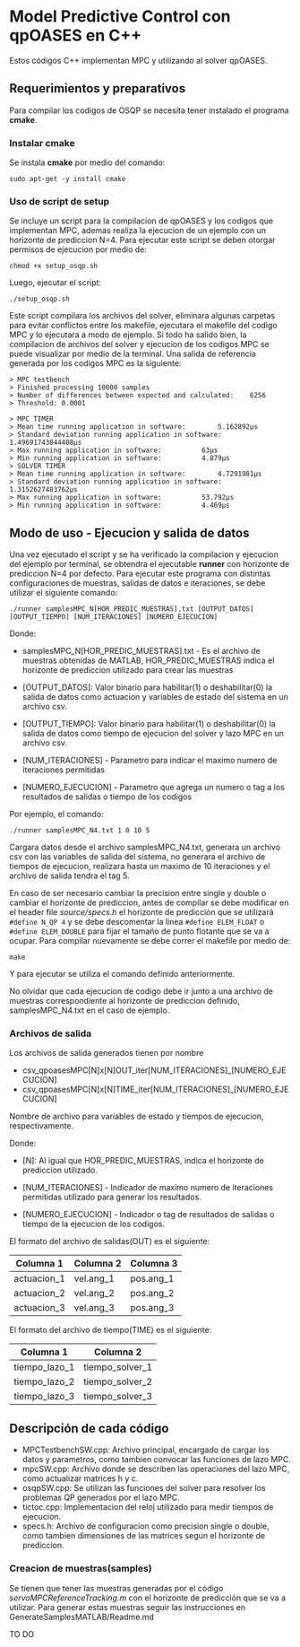 # Model Predictive Control con qpOASES en C++ 

Estos códigos C++ implementan MPC y utilizando al solver qpOASES.

## Requerimientos y preparativos

Para compilar los codigos de OSQP se necesita tener instalado el programa **cmake**.

### Instalar cmake

Se instala **cmake** por medio del comando:

  `sudo apt-get -y install cmake`
  
### Uso de script de setup

Se incluye un script para la compilacion de qpOASES y los codigos que implementan MPC, ademas realiza la ejecucion de un ejemplo con un horizonte de prediccion N=4. Para ejecutar este script se deben otorgar permisos de ejecucion por medio de:

  `chmod +x setup_osqp.sh`
  
Luego, ejecutar el script:

  `./setup_osqp.sh`

Este script compilara los archivos del solver, eliminara algunas carpetas para evitar conflictos entre los makefile, ejecutara el makefile del codigo MPC y lo ejecutara a modo de ejemplo. Si todo ha salido bien, la compilacion de archivos del solver y ejecucion de los codigos MPC se puede visualizar por medio de la terminal. Una salida de referencia generada por los codigos MPC es la siguiente:

```
> MPC testbench
> Finished processing 10000 samples
> Number of differences between expected and calculated:	6256
> Threshold: 0.0001

> MPC TIMER
> Mean time running application in software: 		5.162892µs
> Standard deviation running application in software: 	1.49691743844408µs
> Max running application in software: 			63µs
> Min running application in software: 			4.879µs
> SOLVER TIMER
> Mean time running application in software: 		4.7291981µs
> Standard deviation running application in software: 	1.3152627483762µs
> Max running application in software: 			53.792µs
> Min running application in software: 			4.469µs
```

## Modo de uso - Ejecucion y salida de datos

Una vez ejecutado el script y se ha verificado la compilacion y ejecucion del ejemplo por terminal, se obtendra el ejecutable **runner** con horizonte de prediccion N=4 por defecto. Para ejecutar este programa con distintas configuraciones de muestras, salidas de datos e iteraciones, se debe utilizar el siguiente comando:

  `./runner samplesMPC_N[HOR_PREDIC_MUESTRAS].txt [OUTPUT_DATOS] [OUTPUT_TIEMPO] [NUM_ITERACIONES] [NUMERO_EJECUCION]`

Donde:

- samplesMPC_N[HOR_PREDIC_MUESTRAS].txt - Es el archivo de muestras obtenidas de MATLAB, HOR_PREDIC_MUESTRAS indica el horizonte de prediccion utilizado para crear las muestras

- [OUTPUT_DATOS]: Valor binario para habilitar(1) o deshabilitar(0) la salida de datos como actuacion y variables de estado del sistema en un archivo csv.

- [OUTPUT_TIEMPO]: Valor binario para habilitar(1) o deshabilitar(0) la salida de datos como tiempo de ejecucion del solver y lazo MPC en un archivo csv.

- [NUM_ITERACIONES] - Parametro para indicar el maximo numero de iteraciones permitidas

- [NUMERO_EJECUCION] - Parametro que agrega un numero o tag a los resultados de salidas o tiempo de los codigos

Por ejemplo, el comando:

  `./runner samplesMPC_N4.txt 1 0 10 5`
  
Cargara datos desde el archivo samplesMPC_N4.txt, generara un archivo csv con las variables de salida del sistema, no generara el archivo de tiempos de ejecucion, realizara hasta un maximo de 10 iteraciones y el archivo de salida tendra el tag 5.

En caso de ser necesario cambiar la precision entre single y double o cambiar el horizonte de prediccion, antes de compilar se debe modificar en el header file *source/specs.h* el horizonte de predicción que se utilizará `#define N_QP 4` y se debe descomentar la linea `#define ELEM_FLOAT` o `#define ELEM_DOUBLE` para fijar el tamaño de punto flotante que se va a ocupar. Para compilar nuevamente se debe correr el makefile por medio de:

 `make`
 
Y para ejecutar se utiliza el comando definido anteriormente.
 
No olvidar que cada ejecucion de codigo debe ir junto a una archivo de muestras correspondiente al horizonte de prediccion definido, samplesMPC_N4.txt en el caso de ejemplo.

### Archivos de salida

Los archivos de salida generados tienen por nombre 

- csv_qpoasesMPC[N]x[N]OUT_iter[NUM_ITERACIONES]_[NUMERO_EJECUCION]
- csv_qpoasesMPC[N]x[N]TIME_iter[NUM_ITERACIONES]_[NUMERO_EJECUCION]

Nombre de archivo para variables de estado y tiempos de ejecucion, respectivamente.
 
Donde: 

- [N]: Al igual que HOR_PREDIC_MUESTRAS, indica el horizonte de prediccion utilizado.

- [NUM_ITERACIONES] - Indicador de maximo numero de iteraciones permitidas utilizado para generar los resultados.

- [NUMERO_EJECUCION] - Indicador o tag de resultados de salidas o tiempo de la ejecucion de los codigos.

El formato del archivo de salidas(OUT) es el siguiente:

| Columna 1 | Columna 2 | Columna 3 |
| ------------- | ------------- | ------------- |
| actuacion_1  | vel.ang_1  | pos.ang_1 |
| actuacion_2  | vel.ang_2  | pos.ang_2 |
| actuacion_3  | vel.ang_3  | pos.ang_3 |

El formato del archivo de tiempo(TIME) es el siguiente:

| Columna 1 | Columna 2 |
| ------------- | ------------- |
| tiempo_lazo_1  | tiempo_solver_1  |
| tiempo_lazo_2  | tiempo_solver_2  |
| tiempo_lazo_3  | tiempo_solver_3  |

## Descripción de cada código

- MPCTestbenchSW.cpp: Archivo principal, encargado de cargar los datos y parametros, como tambien convocar las funciones de lazo MPC.
- mpcSW.cpp: Archivo donde se describen las operaciones del lazo MPC, como actualizar matrices h y c.
- osqpSW.cpp: Se utilizan las funciones del solver para resolver los problemas QP generados por el lazo MPC.
- tictoc.cpp: Implementacion del reloj utilizado para medir tiempos de ejecucion.
- specs.h: Archivo de configuracion como precision single o double, como tambien dimensiones de las matrices segun el horizonte de prediccion.

### Creacion de muestras(samples)

Se tienen que tener las muestras generadas por el código *servoMPCReferenceTracking.m* con el horizonte de predicción que se va a utilizar. Para generar estas muestras seguir las instrucciones en GenerateSamplesMATLAB/Readme.md

TO DO
<!---
+ *ABcal.m*
  - Calcula las matrices Acal y Bcal.
+ *cgrad.m*
  - Implementación 'Conjugate Gradient' para resolver sistemas de ecuaciones lineales.
+ *controlMPC.m*
  - Implementación de 'Model Predictive Control' para controlar un proceso.
+ *myChol.m*
  - Implementación 'Cholesky Decomposition' para resolver sistemas de ecuaciones lineales.
+ *myMinres.m*
  - Implementación 'Minimal Residual Method' para resolver sistemas de ecuaciones lineales.
+ *pdip.m*
  - Implementación de 'Primal Dual Interior Point' para resolver problemas de programación quadrática (QP).
+ *servoMPCReferenceTracking.m*
  - Código que simula el funcionamiento y control de un servo motor utilizando MPC.
+ *setup_mpc.m* 
  - Configuración inicial de MPC.
+ *stationaryStateValues* 
   - Calcula los valores en estado estacionario para las variables *x* y *u*.
+ *writeLSSamples.m* 
  - Genera un archivo .txt con las entradas y salidas esperadas para linear solvers.
+ *writeMPCSamples.m* 
  - Genera un archivo .txt con las entradas y salidas esperadas para PDIP.
+ *writePDIPSamples.m*
  - Genera un archivo .txt con las entradas y salidas esperadas para MPC.}

-->
